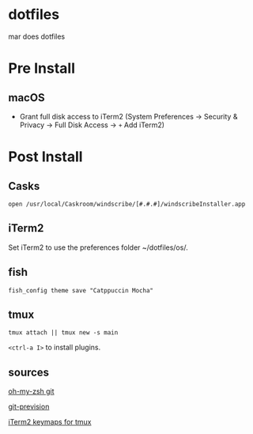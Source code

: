 # dotfiles

mar does dotfiles

# Pre Install

## macOS

- Grant full disk access to iTerm2 (System Preferences -> Security & Privacy ->
  Full Disk Access -> `+` Add iTerm2)

# Post Install

## Casks

```fish
open /usr/local/Caskroom/windscribe/[#.#.#]/windscribeInstaller.app

```

## iTerm2

Set iTerm2 to use the preferences folder ~/dotfiles/os/.

## fish

```fish
fish_config theme save "Catppuccin Mocha"
```

## tmux

```fish
tmux attach || tmux new -s main
```
`<ctrl-a I>` to install plugins.

## sources

[oh-my-zsh git](https://kapeli.com/cheat_sheets/Oh-My-Zsh_Git.docset/Contents/Resources/Documents/index)

[git-prevision](https://gist.github.com/TheCodeArtist/a90978ebca0ff6743036)

[iTerm2 keymaps for tmux](https://web.archive.org/web/20230921160724/https://tangledhelix.com/blog/2012/04/28/iterm2-keymaps-for-tmux/)
